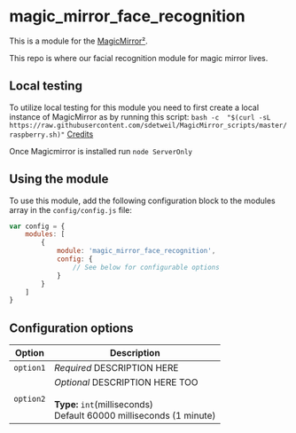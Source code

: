 # magic_mirror_face_recognition

This is a module for the [MagicMirror²](https://github.com/MichMich/MagicMirror/).

This repo is where our facial recognition module for magic mirror lives. 
## Local testing
To utilize local testing for this module you need to first create a local instance of MagicMirror as by running this script: 
```bash -c  "$(curl -sL https://raw.githubusercontent.com/sdetweil/MagicMirror_scripts/master/raspberry.sh)"```
[Credits](https://github.com/sdetweil/MagicMirror_scripts) 

Once Magicmirror is installed run ```node ServerOnly```

## Using the module

To use this module, add the following configuration block to the modules array in the `config/config.js` file:
```js
var config = {
    modules: [
        {
            module: 'magic_mirror_face_recognition',
            config: {
                // See below for configurable options
            }
        }
    ]
}
```

## Configuration options

| Option           | Description
|----------------- |-----------
| `option1`        | *Required* DESCRIPTION HERE
| `option2`        | *Optional* DESCRIPTION HERE TOO <br><br>**Type:** `int`(milliseconds) <br>Default 60000 milliseconds (1 minute)
